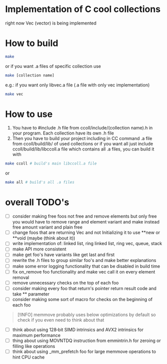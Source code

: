 # Implementation of C cool collections
right now Vec (vector) is being implemented
# How to build
```bash
make
```
or if you want .a files of specific collection use
```bash
make [collection name]
```
e.g.: if you want only libvec.a file (.a file with only vec implementation)
```bash
make vec 
```
# How to use
1. You have to #include .h file from ccoll/include/(collection name).h in your program. Each
collection have its own .h file
2. Then you have to build your project including in CC command .a file from ccoll/build/lib/ of used collections or if you
want all just include ccoll/build/lib/libccoll.a file which contains all .a files, you can build it with 
```bash
make ccoll # build's main libccoll.a file
```
or
```bash
make all # build's all .a files
```
# overall TODO's
- [ ] consider making free foos not free and remove elements but only free you would have to remove
  range and element variant and make instead free amount variant and plain free
- [ ] change foos that are returning Vec and not Initializing it to use **new or **void (maybe
(think about it))
- [ ] write implementation of: linked list, ring linked list, ring vec, queue, stack
- [ ] make API more consistent
- [ ] make get foo's have variants like get last and first
- [ ] rewrite the .h files to group similar foo's and make better explanations
- [ ] make some error logging functionality that can be disabled in build time
- [ ] fix on_remove foo functionality and make vec call it on every element removal
- [ ] remove unnecessary checks on the top of each foo
- [ ] consider making every foo that return's pointer return result code and take ** parameter
- [ ] consider making some sort of macro for checks on the beginning of each foo
> [!INFO] memmove probably uses below optimizations by default so check if you even need to think
> about that 
- [ ] think about using 128‑bit SIMD intrinsics and AVX2 intrinsics for maximum performance
- [ ] thing about using MOVNTDQ instruction from emmintrin.h for zeroing or filling like operations
- [ ] think about using _mm_prefetch foo for large memmove operations to hint CPU cache
